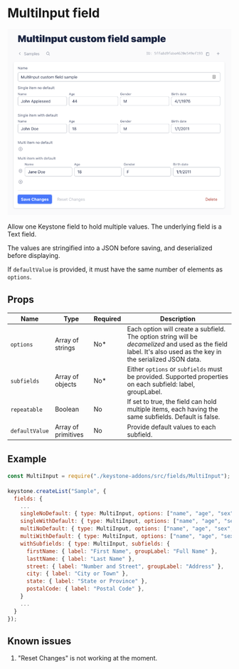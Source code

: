 # MultiInput field

![multiinput](./multiinput-screenshot.png)

Allow one Keystone field to hold multiple values. The underlying field is a Text field. 

The values are stringified into a JSON before saving, and deserialized before displaying.

If `defaultValue` is provided, it must have the same number of elements as `options`.


## Props

| Name | Type | Required | Description |
| --- | --- | --- | --- |
| `options`       | Array of strings | No* | Each option will create a subfield. The option string will be *decamelized* and used as the field label. It's also used as the key in the serialized JSON data. |
| `subfields`     | Array of objects | No* | Either `options` or `subfields` must be provided. Supported properties on each subfield: label, groupLabel. |
| `repeatable`    | Boolean | No | If set to true, the field can hold multiple items, each having the same subfields. Default is false. | 
| `defaultValue`  | Array of primitives | No | Provide default values to each subfield. |


## Example

```javascript
const MultiInput = require("./keystone-addons/src/fields/MultiInput");

keystone.createList("Sample", {
  fields: {
    ...
    singleNoDefault: { type: MultiInput, options: ["name", "age", "sex", "birthDate"] },
    singleWithDefault: { type: MultiInput, options: ["name", "age", "sex", "birthDate"], defaultValue: ["default", 18, "M", "1/1/2011"] },
    multiNoDefault: { type: MultiInput, options: ["name", "age", "sex", "birthDate"], repeatable: true },
    multiWithDefault: { type: MultiInput, options: ["name", "age", "sex", "birthDate"], repeatable: true, defaultValue: ["default", 18, "M", "1/1/2011"] },
    withSubfields: { type: MultiInput, subfields: { 
      firstName: { label: "First Name", groupLabel: "Full Name" },
      lasttName: { label: "Last Name" },
      street: { label: "Number and Street", groupLabel: "Address" },
      city: { label: "City or Town" },
      state: { label: "State or Province" },
      postalCode: { label: "Postal Code" },
    }
    ...
  }
});

```

## Known issues

1. "Reset Changes" is not working at the moment.
